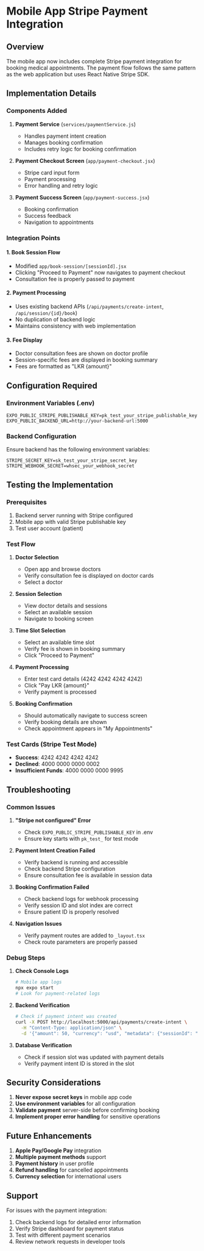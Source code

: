 # Mobile App Stripe Payment Integration

## Overview

The mobile app now includes complete Stripe payment integration for booking medical appointments. The payment flow follows the same pattern as the web application but uses React Native Stripe SDK.

## Implementation Details

### Components Added

1. **Payment Service** (`services/paymentService.js`)

   - Handles payment intent creation
   - Manages booking confirmation
   - Includes retry logic for booking confirmation

2. **Payment Checkout Screen** (`app/payment-checkout.jsx`)

   - Stripe card input form
   - Payment processing
   - Error handling and retry logic

3. **Payment Success Screen** (`app/payment-success.jsx`)
   - Booking confirmation
   - Success feedback
   - Navigation to appointments

### Integration Points

#### 1. Book Session Flow

- Modified `app/book-session/[sessionId].jsx`
- Clicking "Proceed to Payment" now navigates to payment checkout
- Consultation fee is properly passed to payment

#### 2. Payment Processing

- Uses existing backend APIs (`/api/payments/create-intent`, `/api/session/{id}/book`)
- No duplication of backend logic
- Maintains consistency with web implementation

#### 3. Fee Display

- Doctor consultation fees are shown on doctor profile
- Session-specific fees are displayed in booking summary
- Fees are formatted as "LKR {amount}"

## Configuration Required

### Environment Variables (.env)

```
EXPO_PUBLIC_STRIPE_PUBLISHABLE_KEY=pk_test_your_stripe_publishable_key
EXPO_PUBLIC_BACKEND_URL=http://your-backend-url:5000
```

### Backend Configuration

Ensure backend has the following environment variables:

```
STRIPE_SECRET_KEY=sk_test_your_stripe_secret_key
STRIPE_WEBHOOK_SECRET=whsec_your_webhook_secret
```

## Testing the Implementation

### Prerequisites

1. Backend server running with Stripe configured
2. Mobile app with valid Stripe publishable key
3. Test user account (patient)

### Test Flow

1. **Doctor Selection**

   - Open app and browse doctors
   - Verify consultation fee is displayed on doctor cards
   - Select a doctor

2. **Session Selection**

   - View doctor details and sessions
   - Select an available session
   - Navigate to booking screen

3. **Time Slot Selection**

   - Select an available time slot
   - Verify fee is shown in booking summary
   - Click "Proceed to Payment"

4. **Payment Processing**

   - Enter test card details (4242 4242 4242 4242)
   - Click "Pay LKR {amount}"
   - Verify payment is processed

5. **Booking Confirmation**
   - Should automatically navigate to success screen
   - Verify booking details are shown
   - Check appointment appears in "My Appointments"

### Test Cards (Stripe Test Mode)

- **Success**: 4242 4242 4242 4242
- **Declined**: 4000 0000 0000 0002
- **Insufficient Funds**: 4000 0000 0000 9995

## Troubleshooting

### Common Issues

1. **"Stripe not configured" Error**

   - Check `EXPO_PUBLIC_STRIPE_PUBLISHABLE_KEY` in .env
   - Ensure key starts with `pk_test_` for test mode

2. **Payment Intent Creation Failed**

   - Verify backend is running and accessible
   - Check backend Stripe configuration
   - Ensure consultation fee is available in session data

3. **Booking Confirmation Failed**

   - Check backend logs for webhook processing
   - Verify session ID and slot index are correct
   - Ensure patient ID is properly resolved

4. **Navigation Issues**
   - Verify payment routes are added to `_layout.tsx`
   - Check route parameters are properly passed

### Debug Steps

1. **Check Console Logs**

   ```bash
   # Mobile app logs
   npx expo start
   # Look for payment-related logs
   ```

2. **Backend Verification**

   ```bash
   # Check if payment intent was created
   curl -X POST http://localhost:5000/api/payments/create-intent \
     -H "Content-Type: application/json" \
     -d '{"amount": 50, "currency": "usd", "metadata": {"sessionId": "test"}}'
   ```

3. **Database Verification**
   - Check if session slot was updated with payment details
   - Verify payment intent ID is stored in the slot

## Security Considerations

1. **Never expose secret keys** in mobile app code
2. **Use environment variables** for all configuration
3. **Validate payment** server-side before confirming booking
4. **Implement proper error handling** for sensitive operations

## Future Enhancements

1. **Apple Pay/Google Pay** integration
2. **Multiple payment methods** support
3. **Payment history** in user profile
4. **Refund handling** for cancelled appointments
5. **Currency selection** for international users

## Support

For issues with the payment integration:

1. Check backend logs for detailed error information
2. Verify Stripe dashboard for payment status
3. Test with different payment scenarios
4. Review network requests in developer tools
